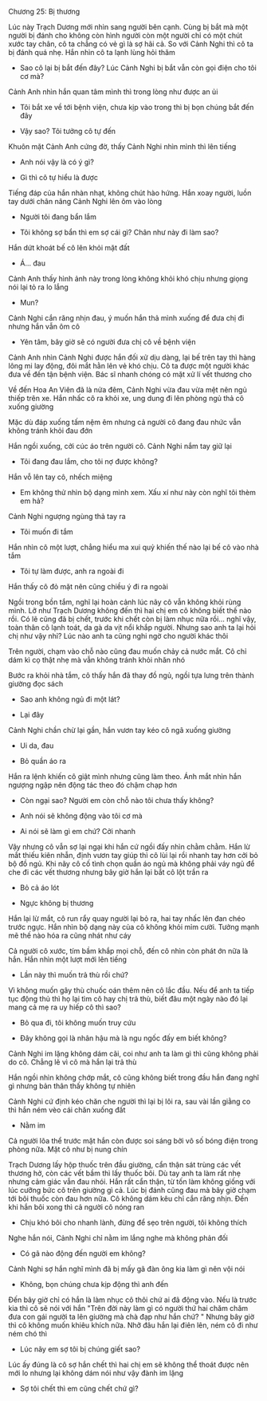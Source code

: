 




Chương 25: Bị thương

Lúc này Trạch Dương mới nhìn sang người bên cạnh. Cùng bị bắt mà một người bị đánh cho không còn hình người còn một người chỉ có một chút xước tay chân, cô ta chẳng có vẻ gì là sợ hãi cả. So với Cảnh Nghi thì cô ta bị đánh quá nhẹ. Hắn nhìn cô ta lạnh lùng hỏi thăm

- Sao cô lại bị bắt đến đây? Lúc Cảnh Nghi bị bắt vẫn còn gọi điện cho tôi cơ mà?

Cảnh Anh nhìn hắn quan tâm mình thì trong lòng như được an ủi

- Tôi bắt xe về tới bệnh viện, chưa kịp vào trong thì bị bọn chúng bắt đến đây

- Vậy sao? Tôi tưởng cô tự đến

Khuôn mặt Cảnh Anh cứng đờ, thấy Cảnh Nghi nhìn mình thì lên tiếng

- Anh nói vậy là có ý gì?

- Gì thì cô tự hiểu là được

Tiếng đáp của hắn nhàn nhạt, không chút hào hứng. Hắn xoay người, luồn tay dưới chân nâng Cảnh Nghi lên ôm vào lòng

- Người tôi đang bẩn lắm

- Tôi không sợ bẩn thì em sợ cái gì? Chân như này đi làm sao?

Hắn dứt khoát bế cô lên khỏi mặt đất

- Á... đau

Cảnh Anh thấy hình ảnh này trong lòng không khỏi khó chịu nhưng giọng nói lại tỏ ra lo lắng

- Mun?

Cảnh Nghi cắn răng nhịn đau, ý muốn hắn thả mình xuống để đưa chị đi nhưng hắn vẫn ôm cô

- Yên tâm, bây giờ sẽ có người đưa chị cô về bệnh viện

Cảnh Anh nhìn Cảnh Nghi được hắn đối xử dịu dàng, lại bế trên tay thì hàng lông mi lay động, đôi mắt hằn lên vẻ khó chịu. Cô ta được một người khác đưa về đến tận bệnh viện. Bác sĩ nhanh chóng có mặt xử lí vết thương cho

Về đến Hoa An Viên đã là nửa đêm, Cảnh Nghi vừa đau vừa mệt nên ngủ thiếp trên xe. Hắn nhấc cô ra khỏi xe, ung dung đi lên phòng ngủ thả cô xuống giường

Mặc dù đáp xuống tấm nệm êm nhưng cả người cô đang đau nhức vẫn không tránh khỏi đau đớn

Hắn ngồi xuống, cởi cúc áo trên người cô. Cảnh Nghi nắm tay giữ lại

- Tôi đang đau lắm, cho tôi nợ được không?

Hắn vỗ lên tay cô, nhếch miệng

- Em không thử nhìn bộ dạng mình xem. Xấu xí như này còn nghĩ tôi thèm em hả?

Cảnh Nghi ngượng ngùng thả tay ra

- Tôi muốn đi tắm

Hắn nhìn cô một lượt, chẳng hiểu ma xui quỷ khiến thế nào lại bế cô vào nhà tắm

- Tôi tự làm được, anh ra ngoài đi

Hắn thấy cô đỏ mặt nên cũng chiều ý đi ra ngoài

Ngồi trong bồn tắm, nghĩ lại hoàn cảnh lúc nãy cô vẫn không khỏi rùng mình. Lỡ như Trạch Dương không đến thì hai chị em cô không biết thế nào rồi. Có lẽ cũng đã bị chết, trước khi chết còn bị làm nhục nữa rồi... nghĩ vậy, toàn thân cô lạnh toát, da gà da vịt nổi khắp người. Nhưng sao anh ta lại hỏi chị như vậy nhỉ? Lúc nào anh ta cũng nghi ngờ cho người khác thôi

Trên người, chạm vào chỗ nào cũng đau muốn chảy cả nước mắt. Cô chỉ dám kì cọ thật nhẹ mà vẫn không tránh khỏi nhăn nhó

Bước ra khỏi nhà tắm, cô thấy hắn đã thay đồ ngủ, ngồi tựa lưng trên thành giường đọc sách

- Sao anh không ngủ đi một lát?

- Lại đây

Cảnh Nghi chần chừ lại gần, hắn vươn tay kéo cô ngã xuống giường

- Ui da, đau

- Bỏ quần áo ra

Hắn ra lệnh khiến cô giật mình nhưng cũng làm theo. Ánh mắt nhìn hắn ngượng ngập nên động tác theo đó chậm chạp hơn

- Còn ngại sao? Người em còn chỗ nào tôi chưa thấy không?

- Anh nói sẽ không động vào tôi cơ mà

- Ai nói sẽ làm gì em chứ? Cởi nhanh

Vậy nhưng cô vẫn sợ lại ngại khi hắn cứ ngồi đấy nhìn chằm chằm. Hắn lừ mắt thiếu kiên nhẫn, định vươn tay giúp thì cô lùi lại rồi nhanh tay hơn cởi bỏ bộ đồ ngủ. Khi nãy cô cố tình chọn quần áo ngủ mà không phải váy ngủ để che đi các vết thương nhưng bây giờ hắn lại bắt cô lột trần ra

- Bỏ cả áo lót

- Ngực không bị thương

Hắn lại lừ mắt, cô run rẩy quay người lại bỏ ra, hai tay nhấc lên đan chéo trước ngực. Hắn nhìn bộ dạng này của cô không khỏi mỉm cười. Tưởng mạnh mẽ thế nào hóa ra cũng nhát như cáy

Cả người cô xước, tím bầm khắp mọi chỗ, đến cô nhìn còn phát ớn nữa là hắn. Hắn nhìn một lượt mới lên tiếng

- Lần này thì muốn trả thù rồi chứ?

Vì không muốn gây thù chuốc oán thêm nên cô lắc đầu. Nếu để anh ta tiếp tục động thủ thì họ lại tìm cô hay chị trả thù, biết đâu một ngày nào đó lại mang cả mẹ ra uy hiếp cô thì sao?

- Bỏ qua đi, tôi không muốn truy cứu

- Đây không gọi là nhân hậu mà là ngu ngốc đấy em biết không?

Cảnh Nghi im lặng không dám cãi, coi như anh ta làm gì thì cũng không phải do cô. Chẳng lẽ vì cô mà hắn lại trả thù

Hắn ngồi nhìn không chớp mắt, cô cũng không biết trong đầu hắn đang nghĩ gì nhưng bản thân thấy không tự nhiên

Cảnh Nghi cứ định kéo chăn che người thì lại bị lôi ra, sau vài lần giằng co thì hắn ném vèo cái chăn xuống đất

- Nằm im

Cả người lõa thể trước mặt hắn còn được soi sáng bởi vô số bóng điện trong phòng nữa. Mặt cô như bị nung chín

Trạch Dương lấy hộp thuốc trên đầu giường, cẩn thận sát trùng các vết thương hở, còn các vết bầm thì lấy thuốc bôi. Dù tay anh ta làm rất nhẹ nhưng cảm giác vẫn đau nhói. Hắn rất cẩn thận, từ tốn làm không giống với lúc cưỡng bức cô trên giường gì cả. Lúc bị đánh cũng đau mà bây giờ chạm tới bôi thuốc còn đau hơn nữa. Cô không dám kêu chỉ cắn răng nhịn. Đến khi hắn bôi xong thì cả người cô nóng ran

- Chịu khó bôi cho nhanh lành, đừng để sẹo trên người, tôi không thích

Nghe hắn nói, Cảnh Nghi chỉ nằm im lắng nghe mà không phản đối

- Có gã nào động đến người em không?

Cảnh Nghi sợ hắn nghĩ mình đã bị mấy gã đàn ông kia làm gì nên vội nói

- Không, bọn chúng chưa kịp động thì anh đến

Đến bây giờ chỉ có hắn là làm nhục cô thôi chứ ai đã động vào. Nếu là trước kia thì cô sẽ nói với hắn "Trên đời này làm gì có người thứ hai chăm chăm đưa con gái người ta lên giường mà chà đạp như hắn chứ? " Nhưng bây giờ thì cô không muốn khiêu khích nữa. Nhỡ đâu hắn lại điên lên, ném cô đi như ném chó thì

- Lúc nãy em sợ tôi bị chúng giết sao?

Lúc ấy đúng là cô sợ hắn chết thì hai chị em sẽ không thể thoát được nên mới lo nhưng lại không dám nói như vậy đành im lặng

- Sợ tôi chết thì em cũng chết chứ gì?




